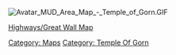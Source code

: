 ![](Avatar_MUD_Area_Map_-_Temple_of_Gorn.GIF "Avatar_MUD_Area_Map_-_Temple_of_Gorn.GIF")

[Highways/Great Wall Map](Highways/Great_Wall_Map "wikilink")  

[Category: Maps](Category:_Maps "wikilink") [Category: Temple Of
Gorn](Category:_Temple_Of_Gorn "wikilink")
